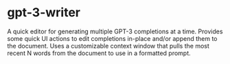 # gpt-3-writer

A quick editor for generating multiple GPT-3 completions at a time. Provides some quick UI actions to edit completions in-place and/or append them to the document. Uses a customizable context window that pulls the most recent N words from the document to use in a formatted prompt.